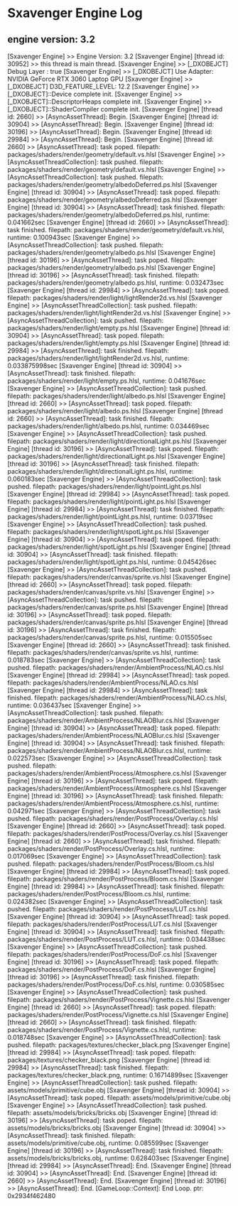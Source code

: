 # Sxavenger Engine Log
## engine version: 3.2
[Sxavenger Engine] >> Engine Version: 3.2
[Sxavenger Engine] [thread id: 30952] >> this thread is main thread.
[Sxavenger Engine] >> [_DXOBEJCT] Debug Layer : true
[Sxavenger Engine] >> [_DXOBEJCT] Use Adapter: NVIDIA GeForce RTX 3060 Laptop GPU
[Sxavenger Engine] >> [_DXOBEJCT] D3D_FEATURE_LEVEL: 12.2
[Sxavenger Engine] >> [_DXOBJECT]::Device complete init.
[Sxavenger Engine] >> [_DXOBJECT]::DescriptorHeaps complete init.
[Sxavenger Engine] >> [_DXOBJECT]::ShaderCompiler complete init.
[Sxavenger Engine] [thread id: 2660] >> [AsyncAssetThread]: Begin.
[Sxavenger Engine] [thread id: 30904] >> [AsyncAssetThread]: Begin.
[Sxavenger Engine] [thread id: 30196] >> [AsyncAssetThread]: Begin.
[Sxavenger Engine] [thread id: 29984] >> [AsyncAssetThread]: Begin.
[Sxavenger Engine] [thread id: 2660] >> [AsyncAssetThread]: task poped. filepath: packages/shaders/render/geometry/default.vs.hlsl
[Sxavenger Engine] >> [AsyncAssetThreadCollection]: task pushed. filepath: packages/shaders/render/geometry/default.vs.hlsl
[Sxavenger Engine] >> [AsyncAssetThreadCollection]: task pushed. filepath: packages/shaders/render/geometry/albedoDeferred.ps.hlsl
[Sxavenger Engine] [thread id: 30904] >> [AsyncAssetThread]: task poped. filepath: packages/shaders/render/geometry/albedoDeferred.ps.hlsl
[Sxavenger Engine] [thread id: 30904] >> [AsyncAssetThread]: task finished. filepath: packages/shaders/render/geometry/albedoDeferred.ps.hlsl, runtime: 0.041662sec
[Sxavenger Engine] [thread id: 2660] >> [AsyncAssetThread]: task finished. filepath: packages/shaders/render/geometry/default.vs.hlsl, runtime: 0.100943sec
[Sxavenger Engine] >> [AsyncAssetThreadCollection]: task pushed. filepath: packages/shaders/render/geometry/albedo.ps.hlsl
[Sxavenger Engine] [thread id: 30196] >> [AsyncAssetThread]: task poped. filepath: packages/shaders/render/geometry/albedo.ps.hlsl
[Sxavenger Engine] [thread id: 30196] >> [AsyncAssetThread]: task finished. filepath: packages/shaders/render/geometry/albedo.ps.hlsl, runtime: 0.032473sec
[Sxavenger Engine] [thread id: 29984] >> [AsyncAssetThread]: task poped. filepath: packages/shaders/render/light/lightRender2d.vs.hlsl
[Sxavenger Engine] >> [AsyncAssetThreadCollection]: task pushed. filepath: packages/shaders/render/light/lightRender2d.vs.hlsl
[Sxavenger Engine] >> [AsyncAssetThreadCollection]: task pushed. filepath: packages/shaders/render/light/empty.ps.hlsl
[Sxavenger Engine] [thread id: 30904] >> [AsyncAssetThread]: task poped. filepath: packages/shaders/render/light/empty.ps.hlsl
[Sxavenger Engine] [thread id: 29984] >> [AsyncAssetThread]: task finished. filepath: packages/shaders/render/light/lightRender2d.vs.hlsl, runtime: 0.033875998sec
[Sxavenger Engine] [thread id: 30904] >> [AsyncAssetThread]: task finished. filepath: packages/shaders/render/light/empty.ps.hlsl, runtime: 0.041676sec
[Sxavenger Engine] >> [AsyncAssetThreadCollection]: task pushed. filepath: packages/shaders/render/light/albedo.ps.hlsl
[Sxavenger Engine] [thread id: 2660] >> [AsyncAssetThread]: task poped. filepath: packages/shaders/render/light/albedo.ps.hlsl
[Sxavenger Engine] [thread id: 2660] >> [AsyncAssetThread]: task finished. filepath: packages/shaders/render/light/albedo.ps.hlsl, runtime: 0.034469sec
[Sxavenger Engine] >> [AsyncAssetThreadCollection]: task pushed. filepath: packages/shaders/render/light/directionalLight.ps.hlsl
[Sxavenger Engine] [thread id: 30196] >> [AsyncAssetThread]: task poped. filepath: packages/shaders/render/light/directionalLight.ps.hlsl
[Sxavenger Engine] [thread id: 30196] >> [AsyncAssetThread]: task finished. filepath: packages/shaders/render/light/directionalLight.ps.hlsl, runtime: 0.060183sec
[Sxavenger Engine] >> [AsyncAssetThreadCollection]: task pushed. filepath: packages/shaders/render/light/pointLight.ps.hlsl
[Sxavenger Engine] [thread id: 29984] >> [AsyncAssetThread]: task poped. filepath: packages/shaders/render/light/pointLight.ps.hlsl
[Sxavenger Engine] [thread id: 29984] >> [AsyncAssetThread]: task finished. filepath: packages/shaders/render/light/pointLight.ps.hlsl, runtime: 0.03719sec
[Sxavenger Engine] >> [AsyncAssetThreadCollection]: task pushed. filepath: packages/shaders/render/light/spotLight.ps.hlsl
[Sxavenger Engine] [thread id: 30904] >> [AsyncAssetThread]: task poped. filepath: packages/shaders/render/light/spotLight.ps.hlsl
[Sxavenger Engine] [thread id: 30904] >> [AsyncAssetThread]: task finished. filepath: packages/shaders/render/light/spotLight.ps.hlsl, runtime: 0.045426sec
[Sxavenger Engine] >> [AsyncAssetThreadCollection]: task pushed. filepath: packages/shaders/render/canvas/sprite.vs.hlsl
[Sxavenger Engine] [thread id: 2660] >> [AsyncAssetThread]: task poped. filepath: packages/shaders/render/canvas/sprite.vs.hlsl
[Sxavenger Engine] >> [AsyncAssetThreadCollection]: task pushed. filepath: packages/shaders/render/canvas/sprite.ps.hlsl
[Sxavenger Engine] [thread id: 30196] >> [AsyncAssetThread]: task poped. filepath: packages/shaders/render/canvas/sprite.ps.hlsl
[Sxavenger Engine] [thread id: 30196] >> [AsyncAssetThread]: task finished. filepath: packages/shaders/render/canvas/sprite.ps.hlsl, runtime: 0.015505sec
[Sxavenger Engine] [thread id: 2660] >> [AsyncAssetThread]: task finished. filepath: packages/shaders/render/canvas/sprite.vs.hlsl, runtime: 0.018783sec
[Sxavenger Engine] >> [AsyncAssetThreadCollection]: task pushed. filepath: packages/shaders/render/AmbientProcess/NLAO.cs.hlsl
[Sxavenger Engine] [thread id: 29984] >> [AsyncAssetThread]: task poped. filepath: packages/shaders/render/AmbientProcess/NLAO.cs.hlsl
[Sxavenger Engine] [thread id: 29984] >> [AsyncAssetThread]: task finished. filepath: packages/shaders/render/AmbientProcess/NLAO.cs.hlsl, runtime: 0.036437sec
[Sxavenger Engine] >> [AsyncAssetThreadCollection]: task pushed. filepath: packages/shaders/render/AmbientProcess/NLAOBlur.cs.hlsl
[Sxavenger Engine] [thread id: 30904] >> [AsyncAssetThread]: task poped. filepath: packages/shaders/render/AmbientProcess/NLAOBlur.cs.hlsl
[Sxavenger Engine] [thread id: 30904] >> [AsyncAssetThread]: task finished. filepath: packages/shaders/render/AmbientProcess/NLAOBlur.cs.hlsl, runtime: 0.022573sec
[Sxavenger Engine] >> [AsyncAssetThreadCollection]: task pushed. filepath: packages/shaders/render/AmbientProcess/Atmosphere.cs.hlsl
[Sxavenger Engine] [thread id: 30196] >> [AsyncAssetThread]: task poped. filepath: packages/shaders/render/AmbientProcess/Atmosphere.cs.hlsl
[Sxavenger Engine] [thread id: 30196] >> [AsyncAssetThread]: task finished. filepath: packages/shaders/render/AmbientProcess/Atmosphere.cs.hlsl, runtime: 0.042971sec
[Sxavenger Engine] >> [AsyncAssetThreadCollection]: task pushed. filepath: packages/shaders/render/PostProcess/Overlay.cs.hlsl
[Sxavenger Engine] [thread id: 2660] >> [AsyncAssetThread]: task poped. filepath: packages/shaders/render/PostProcess/Overlay.cs.hlsl
[Sxavenger Engine] [thread id: 2660] >> [AsyncAssetThread]: task finished. filepath: packages/shaders/render/PostProcess/Overlay.cs.hlsl, runtime: 0.017069sec
[Sxavenger Engine] >> [AsyncAssetThreadCollection]: task pushed. filepath: packages/shaders/render/PostProcess/Bloom.cs.hlsl
[Sxavenger Engine] [thread id: 29984] >> [AsyncAssetThread]: task poped. filepath: packages/shaders/render/PostProcess/Bloom.cs.hlsl
[Sxavenger Engine] [thread id: 29984] >> [AsyncAssetThread]: task finished. filepath: packages/shaders/render/PostProcess/Bloom.cs.hlsl, runtime: 0.024382sec
[Sxavenger Engine] >> [AsyncAssetThreadCollection]: task pushed. filepath: packages/shaders/render/PostProcess/LUT.cs.hlsl
[Sxavenger Engine] [thread id: 30904] >> [AsyncAssetThread]: task poped. filepath: packages/shaders/render/PostProcess/LUT.cs.hlsl
[Sxavenger Engine] [thread id: 30904] >> [AsyncAssetThread]: task finished. filepath: packages/shaders/render/PostProcess/LUT.cs.hlsl, runtime: 0.034438sec
[Sxavenger Engine] >> [AsyncAssetThreadCollection]: task pushed. filepath: packages/shaders/render/PostProcess/DoF.cs.hlsl
[Sxavenger Engine] [thread id: 30196] >> [AsyncAssetThread]: task poped. filepath: packages/shaders/render/PostProcess/DoF.cs.hlsl
[Sxavenger Engine] [thread id: 30196] >> [AsyncAssetThread]: task finished. filepath: packages/shaders/render/PostProcess/DoF.cs.hlsl, runtime: 0.030585sec
[Sxavenger Engine] >> [AsyncAssetThreadCollection]: task pushed. filepath: packages/shaders/render/PostProcess/Vignette.cs.hlsl
[Sxavenger Engine] [thread id: 2660] >> [AsyncAssetThread]: task poped. filepath: packages/shaders/render/PostProcess/Vignette.cs.hlsl
[Sxavenger Engine] [thread id: 2660] >> [AsyncAssetThread]: task finished. filepath: packages/shaders/render/PostProcess/Vignette.cs.hlsl, runtime: 0.018748sec
[Sxavenger Engine] >> [AsyncAssetThreadCollection]: task pushed. filepath: packages/textures/checker_black.png
[Sxavenger Engine] [thread id: 29984] >> [AsyncAssetThread]: task poped. filepath: packages/textures/checker_black.png
[Sxavenger Engine] [thread id: 29984] >> [AsyncAssetThread]: task finished. filepath: packages/textures/checker_black.png, runtime: 0.16714899sec
[Sxavenger Engine] >> [AsyncAssetThreadCollection]: task pushed. filepath: assets/models/primitive/cube.obj
[Sxavenger Engine] [thread id: 30904] >> [AsyncAssetThread]: task poped. filepath: assets/models/primitive/cube.obj
[Sxavenger Engine] >> [AsyncAssetThreadCollection]: task pushed. filepath: assets/models/bricks/bricks.obj
[Sxavenger Engine] [thread id: 30196] >> [AsyncAssetThread]: task poped. filepath: assets/models/bricks/bricks.obj
[Sxavenger Engine] [thread id: 30904] >> [AsyncAssetThread]: task finished. filepath: assets/models/primitive/cube.obj, runtime: 0.085599sec
[Sxavenger Engine] [thread id: 30196] >> [AsyncAssetThread]: task finished. filepath: assets/models/bricks/bricks.obj, runtime: 0.628403sec
[Sxavenger Engine] [thread id: 29984] >> [AsyncAssetThread]: End.
[Sxavenger Engine] [thread id: 30904] >> [AsyncAssetThread]: End.
[Sxavenger Engine] [thread id: 2660] >> [AsyncAssetThread]: End.
[Sxavenger Engine] [thread id: 30196] >> [AsyncAssetThread]: End.
[GameLoop::Context]: End Loop. ptr: 0x2934f462480
